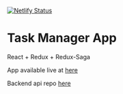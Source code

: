 [![Netlify Status](https://api.netlify.com/api/v1/badges/ea73c565-ef31-430f-844a-1f38cf530637/deploy-status)](https://app.netlify.com/sites/taskydo/deploys)

# Task Manager App
React + Redux + Redux-Saga

App available live at [here](https://taskydo.netlify.com/)

Backend api repo [here](https://github.com/diegomichell/Task-Manager)